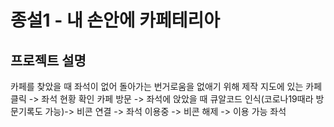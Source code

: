 # 종설1 - 내 손안에 카페테리아
## 프로젝트 설명
카페를 찾았을 때 좌석이 없어 돌아가는 번거로움을 없애기 위해 제작
지도에 있는 카페 클릭 -> 좌석 현황 확인
카페 방문 -> 좌석에 앉았을 때 큐알코드 인식(코로나19때라 방문기록도 가능)-> 비콘 연결 -> 좌석 이용중 -> 비콘 해제 -> 이용 가능 좌석
